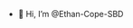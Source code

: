 - 👋 Hi, I’m @Ethan-Cope-SBD

<!---
Ethan-Cope-SBD/Ethan-Cope-SBD is a ✨ special ✨ repository because its `README.md` (this file) appears on your GitHub profile.
You can click the Preview link to take a look at your changes.
--->
